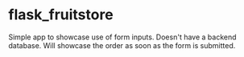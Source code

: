 # flask_fruitstore

Simple app to showcase use of form inputs. 
Doesn't have a backend database. Will showcase the order as soon as the form is submitted.

